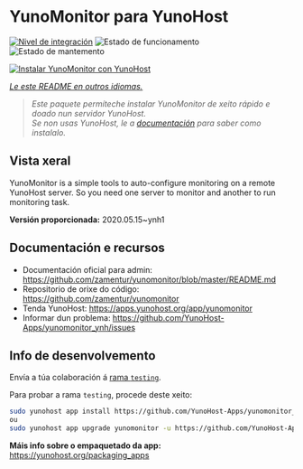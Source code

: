 <!--
NOTA: Este README foi creado automáticamente por <https://github.com/YunoHost/apps/tree/master/tools/readme_generator>
NON debe editarse manualmente.
-->

# YunoMonitor para YunoHost

[![Nivel de integración](https://dash.yunohost.org/integration/yunomonitor.svg)](https://dash.yunohost.org/appci/app/yunomonitor) ![Estado de funcionamento](https://ci-apps.yunohost.org/ci/badges/yunomonitor.status.svg) ![Estado de mantemento](https://ci-apps.yunohost.org/ci/badges/yunomonitor.maintain.svg)

[![Instalar YunoMonitor con YunoHost](https://install-app.yunohost.org/install-with-yunohost.svg)](https://install-app.yunohost.org/?app=yunomonitor)

*[Le este README en outros idiomas.](./ALL_README.md)*

> *Este paquete permíteche instalar YunoMonitor de xeito rápido e doado nun servidor YunoHost.*  
> *Se non usas YunoHost, le a [documentación](https://yunohost.org/install) para saber como instalalo.*

## Vista xeral

YunoMonitor is a simple tools to auto-configure monitoring on a remote YunoHost server. So you need one server to monitor and another to run monitoring task.


**Versión proporcionada:** 2020.05.15~ynh1
## Documentación e recursos

- Documentación oficial para admin: <https://github.com/zamentur/yunomonitor/blob/master/README.md>
- Repositorio de orixe do código: <https://github.com/zamentur/yunomonitor>
- Tenda YunoHost: <https://apps.yunohost.org/app/yunomonitor>
- Informar dun problema: <https://github.com/YunoHost-Apps/yunomonitor_ynh/issues>

## Info de desenvolvemento

Envía a túa colaboración á [rama `testing`](https://github.com/YunoHost-Apps/yunomonitor_ynh/tree/testing).

Para probar a rama `testing`, procede deste xeito:

```bash
sudo yunohost app install https://github.com/YunoHost-Apps/yunomonitor_ynh/tree/testing --debug
ou
sudo yunohost app upgrade yunomonitor -u https://github.com/YunoHost-Apps/yunomonitor_ynh/tree/testing --debug
```

**Máis info sobre o empaquetado da app:** <https://yunohost.org/packaging_apps>
